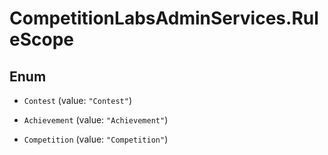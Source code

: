 # CompetitionLabsAdminServices.RuleScope

## Enum


* `Contest` (value: `"Contest"`)

* `Achievement` (value: `"Achievement"`)

* `Competition` (value: `"Competition"`)


